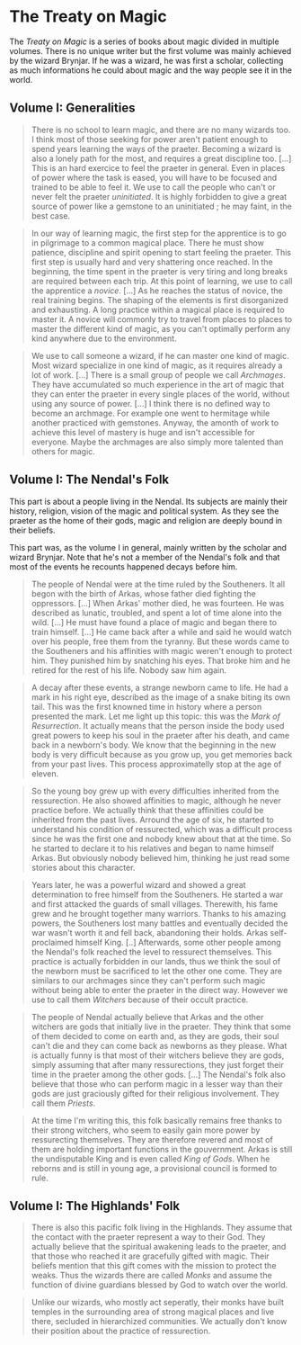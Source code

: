# The Treaty on Magic
The _Treaty on Magic_ is a series of books about magic divided in multiple volumes. There is no unique writer but the first volume was mainly achieved by the wizard Brynjar. If he was a wizard, he was first a scholar, collecting as much informations he could about magic and the way people see it in the world.

## Volume I: Generalities
> There is no school to learn magic, and there are no many wizards too. I think most of those seeking for power aren't patient enough to spend years learning the ways of the praeter. Becoming a wizard is also a lonely path for the most, and requires a great discipline too. [...] This is an hard exercice to feel the praeter in general. Even in places of power where the task is eased, you will have to be focused and trained to be able to feel it. We use to call the people who can't or never felt the praeter _uninitiated_. It is highly forbidden to give a great source of power like a gemstone to an uninitiated ; he may faint, in the best case.

> In our way of learning magic, the first step for the apprentice is to go in pilgrimage to a common magical place. There he must show patience, discipline and spirit opening to start feeling the praeter. This first step is usually hard and very shattering once reached. In the beginning, the time spent in the praeter is very tiring and long breaks are required between each trip. At this point of learning, we use to call the apprentice a _novice_. [...] As he reaches the status of novice, the real training begins. The shaping of the elements is first disorganized and exhausting. A long practice within a magical place is required to master it. A novice will commonly try to travel from places to places to master the different kind of magic, as you can't optimally perform any kind anywhere due to the environment.

> We use to call someone a wizard, if he can master one kind of magic. Most wizard specialize in one kind of magic, as it requires already a lot of work. [...] There is a small group of people we call _Archmages_. They have accumulated so much experience in the art of magic that they can enter the praeter in every single places of the world, without using any source of power. [...] I think there is no defined way to become an archmage. For example one went to hermitage while another practiced with gemstones. Anyway, the amonth of work to achieve this level of mastery is huge and isn't accessible for everyone. Maybe the archmages are also simply more talented than others for magic.

## Volume I: The Nendal's Folk
This part is about a people living in the Nendal. Its subjects are mainly their history, religion, vision of the magic and political system. As they see the praeter as the home of their gods, magic and religion are deeply bound in their beliefs.

This part was, as the volume I in general, mainly written by the scholar and wizard Brynjar. Note that he's not a member of the Nendal's folk and that most of the events he recounts happened decays before him.

> The people of Nendal were at the time ruled by the Southeners. It all begon with the birth of Arkas, whose father died fighting the oppressors. [...] When Arkas' mother died, he was fourteen. He was described as lunatic, troubled, and spent a lot of time alone into the wild. [...] He must have found a place of magic and began there to train himself. [...] He came back after a while and said he would watch over his people, free them from the tyranny. But these words came to the Southeners and his affinities with magic weren't enough to protect him. They punished him by snatching his eyes. That broke him and he retired for the rest of his life. Nobody saw him again.

> A decay after these events, a strange newborn came to life. He had a mark in his right eye, described as the image of a snake biting its own tail. This was the first knowned time in history where a person presented the mark. Let me light up this topic: this was the _Mark of Resurrection_. It actually means that the person inside the body used great powers to keep his soul in the praeter after his death, and came back in a newborn's body. We know that the beginning in the new body is very difficult because as you grow up, you get memories back from your past lives. This process approximatelly stop at the age of eleven.

> So the young boy grew up with every difficulties inherited from the ressurection. He also showed affinities to magic, although he never practice before. We actually think that these affinities could be inherited from the past lives. Arround the age of six, he started to understand his condition of ressurected, which was a difficult process since he was the first one and nobody knew about that at the time. So he started to declare it to his relatives and began to name himself Arkas. But obviously nobody believed him, thinking he just read some stories about this character.

> Years later, he was a powerful wizard and showed a great determination to free himself from the Southeners. He started a war  and first attacked the guards of small villages. Therewith, his fame grew and he brought together many warriors. Thanks to his amazing powers, the Southeners lost many battles and eventually decided the war wasn't worth it and fell back, abandoning their holds. Arkas self-proclaimed himself King. [..] Afterwards, some other people among the Nendal's folk reached the level to ressurect themselves. This practice is actually forbidden in our lands, thus we think the soul of the newborn must be sacrificed to let the other one come. They are similars to our archmages since they can't perform such magic without being able to enter the praeter in the direct way. However we use to call them _Witchers_ because of their occult practice.

> The people of Nendal actually believe that Arkas and the other witchers are gods that initially live in the praeter. They think that some of them decided to come on earth and, as they are gods, their soul can't die and they can come back as newborns as they please. What is actually funny is that most of their witchers believe they are gods, simply assuming that after many ressurections, they just forget their time in the praeter among the other gods. [...] The Nendal's folk also believe that those who can perform magic in a lesser way than their gods are just graciously gifted for their religious involvement. They call them _Priests_.

> At the time I'm writing this, this folk basically remains free thanks to their strong witchers, who seem to easily gain more power by ressurecting themselves. They are therefore revered and most of them are holding important functions in the gouvernment. Arkas is still the undisputable King and is even called _King of Gods_. When he reborns and is still in young age, a provisional council is formed to rule.

## Volume I: The Highlands' Folk
> There is also this pacific folk living in the Highlands. They assume that the contact with the praeter represent a way to their God. They actually believe that the spiritual awakening leads to the praeter, and that those who reached it are gracefully gifted with magic. Their beliefs mention that this gift comes with the mission to protect the weaks. Thus the wizards there are called _Monks_ and assume the function of divine guardians blessed by God to watch over the world.

> Unlike our wizards, who mostly act seperatly, their monks have built temples in the surrounding area of strong magical places and live there, secluded in hierarchized communities. We actually don't know their position about the practice of ressurection.
